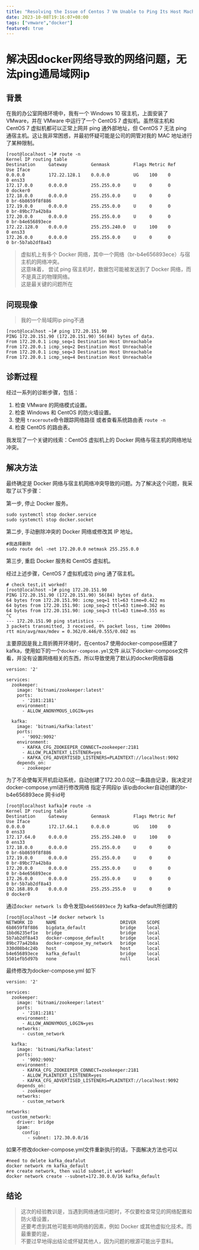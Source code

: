 ```yaml
---
title: "Resolving the Issue of Centos 7 Vm Unable to Ping Its Host Machine"
date: 2023-10-08T19:16:07+08:00
tags: ["vmware","docker"]
featured: true
---
```


# 解决因docker网络导致的网络问题，无法ping通局域网ip

## 背景

在我的办公室网络环境中，我有一个 Windows 10 宿主机，上面安装了 VMware，并在 VMware 中运行了一个 CentOS 7 虚拟机。虽然宿主机和 CentOS 7 虚拟机都可以正常上网并 ping 通外部地址，但 CentOS 7 无法 ping 通宿主机。这让我非常困惑，并最初怀疑可能是公司的网管对我的 MAC 地址进行了某种限制。
```shell
[root@localhost ~]# route -n
Kernel IP routing table
Destination     Gateway         Genmask         Flags Metric Ref    Use Iface
0.0.0.0         172.22.128.1    0.0.0.0         UG    100    0        0 ens33
172.17.0.0      0.0.0.0         255.255.0.0     U     0      0        0 docker0
172.18.0.0      0.0.0.0         255.255.0.0     U     0      0        0 br-6b8659f8f886
172.19.0.0      0.0.0.0         255.255.0.0     U     0      0        0 br-89bc77a42b8a
172.20.0.0      0.0.0.0         255.255.0.0     U     0      0        0 br-b4e656893ece
172.22.128.0    0.0.0.0         255.255.240.0   U     100    0        0 ens33
172.26.0.0      0.0.0.0         255.255.0.0     U     0      0        0 br-5b7ab2df8a43
```

> 虚拟机上有多个 Docker 网络，其中一个网络（br-b4e656893ece）与宿主机的网络冲突。  
> 这意味着， 尝试 ping 宿主机时，数据包可能被发送到了 Docker 网络，而不是真正的物理网络。  
> 这是最关键的问题所在

## 问现现像
> 我的一个局域网ip ping不通
```shell
[root@localhost ~]# ping 172.20.151.90
PING 172.20.151.90 (172.20.151.90) 56(84) bytes of data.
From 172.20.0.1 icmp_seq=1 Destination Host Unreachable
From 172.20.0.1 icmp_seq=2 Destination Host Unreachable
From 172.20.0.1 icmp_seq=3 Destination Host Unreachable
From 172.20.0.1 icmp_seq=4 Destination Host Unreachable
```

## 诊断过程

经过一系列的诊断步骤，包括：

1. 检查 VMware 的网络模式设置。
2. 检查 Windows 和 CentOS 的防火墙设置。
3. 使用 `traceroute`命令跟踪网络路径 或者查看系统路由表 `route -n`
4. 检查 CentOS 的路由表。

我发现了一个关键的线索：CentOS 虚拟机上的 Docker 网络与宿主机的网络地址冲突。

## 解决方法

最终确定是 Docker 网络与宿主机网络冲突导致的问题。为了解决这个问题，我采取了以下步骤：

第一步, 停止 Docker 服务。
```shell
sudo systemctl stop docker.service
sudo systemctl stop docker.socket

```
第二步, 手动删除冲突的 Docker 网络或修改其 IP 地址。
```shell
#我选择删除
sudo route del -net 172.20.0.0 netmask 255.255.0.0
```
第三步, 重启 Docker 服务和 CentOS 虚拟机。

经过上述步骤，CentOS 7 虚拟机成功 ping 通了宿主机。

```shell
# check test,it worked!
[root@localhost ~]# ping 172.20.151.90
PING 172.20.151.90 (172.20.151.90) 56(84) bytes of data.
64 bytes from 172.20.151.90: icmp_seq=1 ttl=63 time=0.422 ms
64 bytes from 172.20.151.90: icmp_seq=2 ttl=63 time=0.362 ms
64 bytes from 172.20.151.90: icmp_seq=3 ttl=63 time=0.555 ms
^C
--- 172.20.151.90 ping statistics ---
3 packets transmitted, 3 received, 0% packet loss, time 2000ms
rtt min/avg/max/mdev = 0.362/0.446/0.555/0.082 ms
```

主要原因是我上周折腾开环境时，在centos7 使用docker-compose搭建了kafka，使用如下的一个`docker-compose.yml`文件 
从以下docker-compose文件看，并没有设置网络相关的东西，所以导致使用了默认的docker网络容器
```shell
version: '2'

services:
  zookeeper:
    image: 'bitnami/zookeeper:latest'
    ports:
      - '2181:2181'
    environment:
      - ALLOW_ANONYMOUS_LOGIN=yes

  kafka:
    image: 'bitnami/kafka:latest'
    ports:
      - '9092:9092'
    environment:
      - KAFKA_CFG_ZOOKEEPER_CONNECT=zookeeper:2181
      - ALLOW_PLAINTEXT_LISTENER=yes
      - KAFKA_CFG_ADVERTISED_LISTENERS=PLAINTEXT://localhost:9092
    depends_on:
      - zookeeper
```
为了不会使每天开机启动系统，自动创建了172.20.0.0这一条路由记录，我决定对docker-compose.yml进行修改网络
指定子网段ip   该ip由docker自动创建的br-b4e656893ece 网卡id号   
```shell
[root@localhost kafka]# route -n
Kernel IP routing table
Destination     Gateway         Genmask         Flags Metric Ref    Use Iface
0.0.0.0         172.17.64.1     0.0.0.0         UG    100    0        0 ens33
172.17.64.0     0.0.0.0         255.255.240.0   U     100    0        0 ens33
172.18.0.0      0.0.0.0         255.255.0.0     U     0      0        0 br-6b8659f8f886
172.19.0.0      0.0.0.0         255.255.0.0     U     0      0        0 br-89bc77a42b8a
172.20.0.0      0.0.0.0         255.255.0.0     U     0      0        0 br-b4e656893ece
172.26.0.0      0.0.0.0         255.255.0.0     U     0      0        0 br-5b7ab2df8a43
192.168.89.0    0.0.0.0         255.255.255.0   U     0      0        0 docker0
```

通过`docker network ls` 命令发现`b4e656893ece` 为 kafka-default所创建的
```shell
[root@localhost ~]# docker network ls
NETWORK ID     NAME                        DRIVER    SCOPE
6b8659f8f886   bigdata_default             bridge    local
1bbd6235ef1e   bridge                      bridge    local
5b7ab2df8a43   docker-compose_default      bridge    local
89bc77a42b8a   docker-compose_my_network   bridge    local
330d08b4c24b   host                        host      local
b4e656893ece   kafka_default               bridge    local
5501efb5d97b   none                        null      local
```


最终修改为docker-compose.yml 如下   
```shell
version: '2'

services:
  zookeeper:
    image: 'bitnami/zookeeper:latest'
    ports:
      - '2181:2181'
    environment:
      - ALLOW_ANONYMOUS_LOGIN=yes
    networks:
      - custom_network

  kafka:
    image: 'bitnami/kafka:latest'
    ports:
      - '9092:9092'
    environment:
      - KAFKA_CFG_ZOOKEEPER_CONNECT=zookeeper:2181
      - ALLOW_PLAINTEXT_LISTENER=yes
      - KAFKA_CFG_ADVERTISED_LISTENERS=PLAINTEXT://localhost:9092
    depends_on:
      - zookeeper
    networks:
      - custom_network

networks:
  custom_network:
    driver: bridge
    ipam:
      config:
        - subnet: 172.30.0.0/16 
```

如果不修改docker-compose.yml文件重新执行的话，下面解决方法也可以  
```shell
#need to delete kafka_deafalut
docker network rm kafka_default
#re create network, then vaild subnet,it worked!
docker network create --subnet=172.30.0.0/16 kafka_default 
```


## 结论
> 这次的经验教训是，当遇到网络通信问题时，不仅要检查常见的网络配置和防火墙设置，  
> 还要考虑到其他可能影响网络的因素，例如 Docker 或其他虚拟化技术。而最重要的是，  
> 不要过早地得出结论或怀疑其他人，因为问题的根源可能出乎意料。  